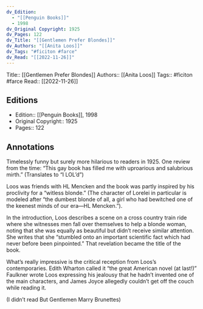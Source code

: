 ```yaml
---
dv_Edition:
  - "[[Penguin Books]]"
  - 1998
dv_Original Copyright: 1925
dv_Pages: 122
dv_Title: "[[Gentlemen Prefer Blondes]]"
dv_Authors: "[[Anita Loos]]"
dv_Tags: "#ficiton #farce"
dv_Read: "[[2022-11-26]]"
---
```

Title:: [[Gentlemen Prefer Blondes]]
Authors:: [[Anita Loos]]
Tags:: #ficiton #farce
Read:: [[2022-11-26]]

## Editions
- Edition:: [[Penguin Books]], 1998
- Original Copyright:: 1925
- Pages:: 122

## Annotations

Timelessly funny but surely more hilarious to readers in 1925. One review from the time: “This gay book has filled me with uproarious and salubrious mirth.” (Translates to “I LOL’d”)  
  
Loos was friends with HL Mencken and the book was partly inspired by his proclivity for a “witless blonde.” (The character of Lorelei in particular is modeled after “the dumbest blonde of all, a girl who had bewitched one of the keenest minds of our era—HL Mencken.”).  
  
In the introduction, Loos describes a scene on a cross country train ride where she witnesses men fall over themselves to help a blonde woman, noting that she was equally as beautiful but didn’t receive similar attention. She writes that she “stumbled onto an important scientific fact which had never before been pinpointed.” That revelation became the title of the book.   
  
What’s really impressive is the critical reception from Loos’s contemporaries. Edith Wharton called it “the great American novel (at last!)” Faulkner wrote Loos expressing his jealousy that he hadn’t invented one of the main characters, and James Joyce allegedly couldn’t get off the couch while reading it.  
  
(I didn’t read But Gentlemen Marry Brunettes)